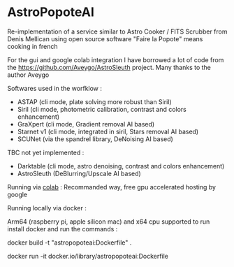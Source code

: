 # AstroPopoteAI

Re-implementation of a service similar to Astro Cooker / FITS Scrubber from Denis Mellican using open source software
"Faire la Popote" means cooking in french

For the gui and google colab integration I have borrowed a lot of code from the https://github.com/Aveygo/AstroSleuth project. Many thanks to the author Aveygo

Softwares used in the worfklow :

- ASTAP (cli mode, plate solving more robust than Siril)
- Siril (cli mode, photometric calibration, contrast and colors enhancement)
- GraXpert (cli mode, Gradient removal AI based)
- Starnet v1 (cli mode, integrated in siril, Stars removal AI based)
- SCUNet (via the spandrel library, DeNoising AI based)

TBC not yet implemented :

- Darktable (cli mode, astro denoising, contrast and colors enhancement)
- AstroSleuth (DeBlurring/Upscale AI based)

Running via [colab](https://colab.research.google.com/github/nicastel/AstroPopoteAI/blob/main/AstroPopoteAI.ipynb) : Recommanded way, free gpu accelerated hosting by google

Running locally via docker :

Arm64 (raspberry pi, apple silicon mac) and x64 cpu supported
to run install docker and run the commands :

docker build -t "astropopoteai:Dockerfile" .

docker run -it docker.io/library/astropopoteai:Dockerfile
